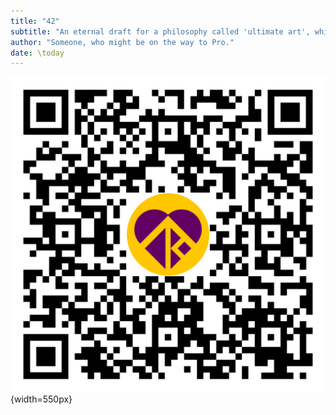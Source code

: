 ```yaml
---
title: "42"
subtitle: "An eternal draft for a philosophy called 'ultimate art', which might be an effort to reverse engineer sustainable world peace through the cultivation of a consensus on the definition of love without resorting to metaphysics."
author: "Someone, who might be on the way to Pro."
date: \today
---  
```

![](../resources/qr_code_latest_releases.png){width=550px}   
